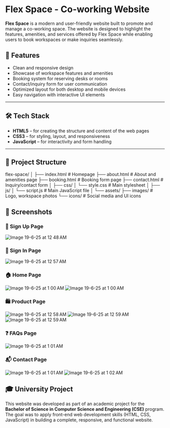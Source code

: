 # Flex Space - Co-working Website

**Flex Space** is a modern and user-friendly website built to promote and manage a co-working space. The website is designed to highlight the features, amenities, and services offered by Flex Space while enabling users to book workspaces or make inquiries seamlessly.


## 📌 Features

- Clean and responsive design
- Showcase of workspace features and amenities
- Booking system for reserving desks or rooms
- Contact/inquiry form for user communication
- Optimized layout for both desktop and mobile devices
- Easy navigation with interactive UI elements

---

## 🛠️ Tech Stack

- **HTML5** – for creating the structure and content of the web pages  
- **CSS3** – for styling, layout, and responsiveness  
- **JavaScript** – for interactivity and form handling  

---

## 📁 Project Structure

flex-space/
│
├── index.html # Homepage
├── about.html # About and amenities page
├── booking.html # Booking form page
├── contact.html # Inquiry/contact form
│
├── css/
│ └── style.css # Main stylesheet
│
├── js/
│ └── script.js # Main JavaScript file
│
└── assets/
├── images/ # Logo, workspace photos
└── icons/ # Social media and UI icons

## 📸 Screenshots

### 📝 Sign Up Page
![Image 19-6-25 at 12 48 AM](https://github.com/user-attachments/assets/13b2519e-915f-4025-b2c6-e778eada8157)


### 🔐 Sign In Page
![Image 19-6-25 at 12 57 AM](https://github.com/user-attachments/assets/aeedc1c5-32a2-4b05-83f5-deb6e99334b2)

### 🏠 Home Page
![Image 19-6-25 at 1 00 AM](https://github.com/user-attachments/assets/72962982-e653-4965-93f2-bc22b985f756)
![Image 19-6-25 at 1 00 AM](https://github.com/user-attachments/assets/92db88e1-983a-420a-802f-49fcddd10616)


### 🛍️ Product Page
![Image 19-6-25 at 12 58 AM](https://github.com/user-attachments/assets/df9f28fb-21bd-42fc-a611-222bacf0c665)
![Image 19-6-25 at 12 59 AM](https://github.com/user-attachments/assets/d9943ca4-a735-4e52-9d22-c6d45e6f72b5)![Image 19-6-25 at 12 59 AM](https://github.com/user-attachments/assets/6132f2fe-9a4b-4e7e-9a92-9b2a1560d4e5)


### ❓ FAQs Page
![Image 19-6-25 at 1 01 AM](https://github.com/user-attachments/assets/419eb91a-bc31-4843-a081-0b8800b5efb4)


### 📬 Contact Page
![Image 19-6-25 at 1 01 AM](https://github.com/user-attachments/assets/80010285-a1e0-4ce3-9203-3c660448f43a)
![Image 19-6-25 at 1 02 AM](https://github.com/user-attachments/assets/75aad5fe-64a7-4543-a3cb-dee107f341b0)

## 🎓 University Project

This website was developed as part of an academic project for the **Bachelor of Science in Computer Science and Engineering (CSE)** program. The goal was to apply front-end web development skills (HTML, CSS, JavaScript) in building a complete, responsive, and functional website.

